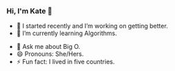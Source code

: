### Hi, I'm Kate 👋


- 🔭 I started recently and I’m working on getting better. 
- 🌱 I’m currently learning Algorithms.
<!-- - 👯 I’m looking to collaborate on ... 
- 📫 How to reach me:
- 🤔 I’m looking for help with ...  -->
- 💬 Ask me about Big O. 
- 😄 Pronouns: She/Hers. 
- ⚡ Fun fact: I lived in five countries.

